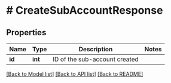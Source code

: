 # # CreateSubAccountResponse

## Properties

Name | Type | Description | Notes
------------ | ------------- | ------------- | -------------
**id** | **int** | ID of the sub-account created |

[[Back to Model list]](../../README.md#models) [[Back to API list]](../../README.md#endpoints) [[Back to README]](../../README.md)

